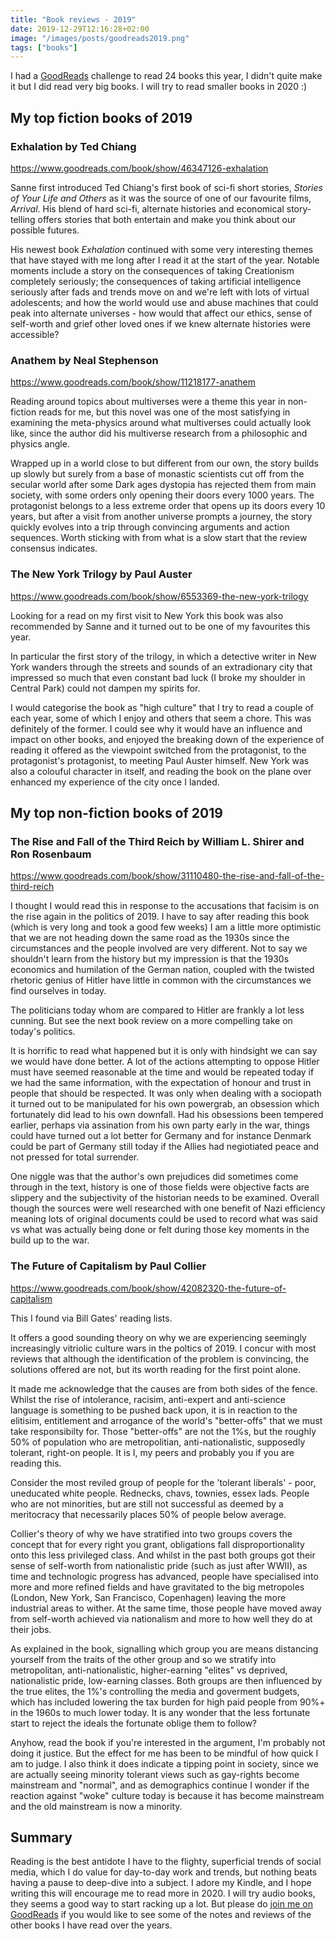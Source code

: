 ```yaml
---
title: "Book reviews - 2019"
date: 2019-12-29T12:16:28+02:00
image: "/images/posts/goodreads2019.png"
tags: ["books"]
---
```


I had a [GoodReads](https://www.goodreads.com/user/show/7158351-mark) challenge to read 24 books this year, I didn't quite make it but I did read very big books.  I will try to read smaller books in 2020 :)

## My top fiction books of 2019

### Exhalation by Ted Chiang

https://www.goodreads.com/book/show/46347126-exhalation

Sanne first introduced Ted Chiang's first book of sci-fi short stories, *Stories of Your Life and Others* as it was the source of one of our favourite films, *Arrival*.  His blend of hard sci-fi, alternate histories and economical story-telling offers stories that both entertain and make you think about our possible futures.

His newest book *Exhalation* continued with some very interesting themes that have stayed with me long after I read it at the start of the year.  Notable moments include a story on the consequences of taking Creationism completely seriously; the consequences of taking artificial intelligence seriously after fads and trends move on and we're left with lots of virtual adolescents; and how the world would use and abuse machines that could peak into alternate universes - how would that affect our ethics, sense of self-worth and grief other loved ones if we knew alternate histories were accessible?

### Anathem by Neal Stephenson

https://www.goodreads.com/book/show/11218177-anathem

Reading around topics about multiverses were a theme this year in non-fiction reads for me, but this novel was one of the most satisfying in examining the meta-physics around what multiverses could actually look like, since the author did his multiverse research from a philosophic and physics angle.  

Wrapped up in a world close to but different from our own, the story builds up slowly but surely from a base of monastic scientists cut off from the secular world after some Dark ages dystopia has rejected them from main society, with some orders only opening their doors every 1000 years.  The protagonist belongs to a less extreme order that opens up its doors every 10 years, but after a visit from another universe prompts a journey, the story quickly evolves into a trip through convincing arguments and action sequences.  Worth sticking with from what is a slow start that the review consensus indicates.

### The New York Trilogy by Paul Auster

https://www.goodreads.com/book/show/6553369-the-new-york-trilogy

Looking for a read on my first visit to New York this book was also recommended by Sanne and it turned out to be one of my favourites this year. 

In particular the first story of the trilogy, in which a detective writer in New York wanders through the streets and sounds of an extradionary city that impressed so much that even constant bad luck (I broke my shoulder in Central Park) could not dampen my spirits for.

I would categorise the book as "high culture" that I try to read a couple of each year, some of which I enjoy and others that seem a chore.  This was definitely of the former.  I could see why it would have an influence and impact on other books, and enjoyed the breaking down of the experience of reading it offered as the viewpoint switched from the protagonist, to the protagonist's protagonist, to meeting Paul Auster himself. New York was also a colouful character in itself, and reading the book on the plane over enhanced my experience of the city once I landed.

## My top non-fiction books of 2019

### The Rise and Fall of the Third Reich by William L. Shirer and Ron Rosenbaum

https://www.goodreads.com/book/show/31110480-the-rise-and-fall-of-the-third-reich

I thought I would read this in response to the accusations that facisim is on the rise again in the politics of 2019.  I have to say after reading this book (which is very long and took a good few weeks) I am a little more optimistic that we are not heading down the same road as the 1930s since the circumstances and the people involved are very different.  Not to say we shouldn't learn from the history but my impression is that the 1930s economics and humilation of the German nation, coupled with the twisted rhetoric genius of Hitler have little in common with the circumstances we find ourselves in today.  

The politicians today whom are compared to Hitler are frankly a lot less cunning.  But see the next book review on a more compelling take on today's politics. 

It is horrific to read what happened but it is only with hindsight we can say we would have done better. A lot of the actions attempting to oppose Hitler must have seemed reasonable at the time and would be repeated today if we had the same information, with the expectation of honour and trust in people that should be respected.  It was only when dealing with a sociopath it turned out to be manipulated for his own powergrab, an obsession which fortunately did lead to his own downfall.  Had his obsessions been tempered earlier, perhaps via assination from his own party early in the war, things could have turned out a lot better for Germany and for instance Denmark could be part of Germany still today if the Allies had negiotiated peace and not pressed for total surrender. 

One niggle was that the author's own prejudices did sometimes come through in the text, history is one of those fields were objective facts are slippery and the subjectivity of the historian needs to be examined.  Overall though the sources were well researched with one benefit of Nazi efficiency meaning lots of original documents could be used to record what was said vs what was actually being done or felt during those key moments in the build up to the war. 

### The Future of Capitalism by Paul Collier

https://www.goodreads.com/book/show/42082320-the-future-of-capitalism

This I found via Bill Gates' reading lists.

It offers a good sounding theory on why we are experiencing seemingly increasingly vitriolic culture wars in the poltics of 2019.  I concur with most reviews that although the identification of the problem is convincing, the solutions offered are not, but its worth reading for the first point alone.

It made me acknowledge that the causes are from both sides of the fence.  Whilst the rise of intolerance, racisim, anti-expert and anti-science language is something to be pushed back upon, it is in reaction to the elitisim, entitlement and arrogance of the world's "better-offs" that we must take responsibilty for.  Those "better-offs" are not the 1%s, but the roughly 50% of population who are metropolitian, anti-nationalistic, supposedly tolerant, right-on people.  It is I, my peers and probably you if you are reading this. 

Consider the most reviled group of people for the 'tolerant liberals' - poor, uneducated white people.  Rednecks, chavs, townies, essex lads.  People who are not minorities, but are still not successful as deemed by a meritocracy that necessarily places 50% of people below average. 

Collier's theory of why we have stratified into two groups covers the concept that for every right you grant, obligations fall disproportionality onto this less privileged class.  And whilst in the past both groups got their sense of self-worth from nationalistic pride (such as just after WWII), as time and technologic progress has advanced, people have specialised into more and more refined fields and have gravitated to the big metropoles (London, New York, San Francisco, Copenhagen) leaving the more industrial areas to wither.  At the same time, those people have moved away from self-worth achieved via nationalism and more to how well they do at their jobs.  

As explained in the book, signalling which group you are means distancing yourself from the traits of the other group and so we stratify into metropolitan, anti-nationalistic, higher-earning "elites" vs deprived, nationalistic pride, low-earning classes.  Both groups are then influenced by the true elites, the 1%'s controlling the media and goverment budgets, which has included lowering the tax burden for high paid people from 90%+ in the 1960s to much lower today.  It is any wonder that the less fortunate start to reject the ideals the fortunate oblige them to follow?

Anyhow, read the book if you're interested in the argument, I'm probably not doing it justice.  But the effect for me has been to be mindful of how quick I am to judge.   I also think it does indicate a tipping point in society, since we are actually seeing minority tolerant views such as gay-rights become mainstream and "normal", and as demographics continue I wonder if the reaction against "woke" culture today is because it has become mainstream and the old mainstream is now a minority.

## Summary

Reading is the best antidote I have to the flighty, superficial trends of social media, which I do value for day-to-day work and trends, but nothing beats having a pause to deep-dive into a subject.  I adore my Kindle, and I hope writing this will encourage me to read more in 2020.  I will try audio books, they seems a good way to start racking up a lot.  But please do [join me on GoodReads](https://www.goodreads.com/user/show/7158351-mark) if you would like to see some of the notes and reviews of the other books I have read over the years.


